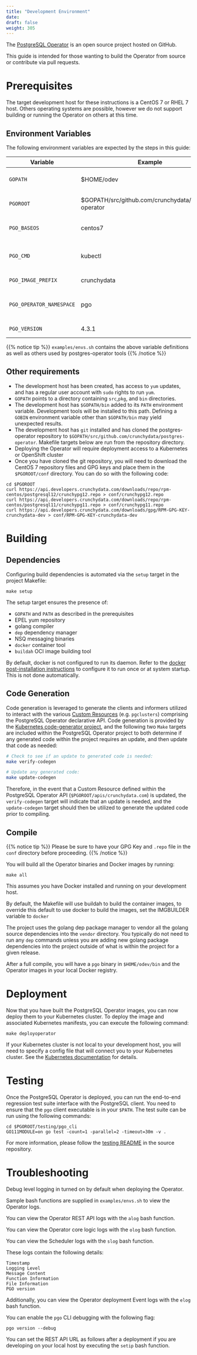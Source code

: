 ```yaml
---
title: "Development Environment"
date:
draft: false
weight: 305
---
```


The [PostgreSQL Operator](https://github.com/crunchydata/postgres-operator) is an open source project hosted on GitHub.

This guide is intended for those wanting to build the Operator from source or contribute via pull requests.


# Prerequisites

The target development host for these instructions is a CentOS 7 or RHEL 7 host. Others operating systems
are possible, however we do not support building or running the Operator on others at this time.

## Environment Variables

The following environment variables are expected by the steps in this guide:

Variable | Example | Description
-------- | ------- | -----------
`GOPATH` | $HOME/odev | Golang project directory
`PGOROOT` | $GOPATH/src/github.com/crunchydata/postgres-operator | Operator repository location
`PGO_BASEOS` | centos7 | Base OS for container images
`PGO_CMD` | kubectl | Cluster management tool executable
`PGO_IMAGE_PREFIX` | crunchydata | Container image prefix
`PGO_OPERATOR_NAMESPACE` | pgo | Kubernetes namespace for the operator
`PGO_VERSION` | 4.3.1 | Operator version

{{% notice tip %}}
`examples/envs.sh` contains the above variable definitions as well as others used by postgres-operator tools
{{% /notice %}}


## Other requirements

* The development host has been created, has access to `yum` updates, and has a regular user account with `sudo` rights to run `yum`.
* `GOPATH` points to a directory containing `src`,`pkg`, and `bin` directories.
* The development host has `$GOPATH/bin` added to its `PATH` environment variable. Development tools will be installed to this path. Defining a `GOBIN` environment variable other than `$GOPATH/bin` may yield unexpected results.
* The development host has `git` installed and has cloned the postgres-operator repository to `$GOPATH/src/github.com/crunchydata/postgres-operator`. Makefile targets below are run from the repository directory.
* Deploying the Operator will require deployment access to a Kubernetes or OpenShift cluster
* Once you have cloned the git repository, you will need to download the CentOS 7 repository files and GPG keys and place them in the `$PGOROOT/conf` directory. You can do so with the following code:

```shell
cd $PGOROOT
curl https://api.developers.crunchydata.com/downloads/repo/rpm-centos/postgresql12/crunchypg12.repo > conf/crunchypg12.repo
curl https://api.developers.crunchydata.com/downloads/repo/rpm-centos/postgresql11/crunchypg11.repo > conf/crunchypg11.repo
curl https://api.developers.crunchydata.com/downloads/gpg/RPM-GPG-KEY-crunchydata-dev > conf/RPM-GPG-KEY-crunchydata-dev
```

# Building

## Dependencies

Configuring build dependencies is automated via the `setup` target in the project Makefile:

    make setup

The setup target ensures the presence of:

* `GOPATH` and `PATH` as described in the prerequisites
* EPEL yum repository
* golang compiler
* `dep` dependency manager
* NSQ messaging binaries
* `docker` container tool
* `buildah` OCI image building tool

By default, docker is not configured to run its daemon. Refer to the [docker post-installation instructions](https://docs.docker.com/install/linux/linux-postinstall/) to configure it to run once or at system startup. This is not done automatically.

## Code Generation

Code generation is leveraged to generate the clients and informers utilized to interact with the
various [Custom Resources](https://kubernetes.io/docs/concepts/extend-kubernetes/api-extension/custom-resources/)
(e.g. `pgclusters`) comprising the PostgreSQL Operator declarative API.  Code generation is provided
by the [Kubernetes code-generator project](https://github.com/kubernetes/code-generator),
and the following two `Make` targets are included within the PostgreSQL Operator project to both
determine if any generated code within the project requires an update, and then update that code
as needed:

```bash
# Check to see if an update to generated code is needed:
make verify-codegen

# Update any generated code:
make update-codegen
```

Therefore, in the event that a Custom Resource defined within the PostgreSQL Operator API
(`$PGOROOT/apis/crunchydata.com`) is updated, the `verify-codegen` target will indicate that
an update is needed, and the `update-codegen` target should then be utilized to generate the
updated code prior to compiling.

## Compile

{{% notice tip %}}
Please be sure to have your GPG Key and `.repo` file in the `conf` directory
before proceeding.
{{% /notice %}}

You will build all the Operator binaries and Docker images by running:

    make all

This assumes you have Docker installed and running on your development host.

By default, the Makefile will use buildah to build the container images, to override this default to use docker to build the images, set the IMGBUILDER variable to `docker`


The project uses the golang dep package manager to vendor all the golang source dependencies into the `vendor` directory.  You typically do not need to run any `dep` commands unless you are adding new golang package dependencies into the project outside of what is within the project for a given release.

After a full compile, you will have a `pgo` binary in `$HOME/odev/bin` and the Operator images in your local Docker registry.

# Deployment

Now that you have built the PostgreSQL Operator images, you can now deploy them
to your Kubernetes cluster. To deploy the image and associated Kubernetes
manifests, you can execute the following command:

```shell
make deployoperator
```

If your Kubernetes cluster is not local to your development host, you will need
to specify a config file that will connect you to your Kubernetes cluster. See
the [Kubernetes documentation](https://kubernetes.io/docs/tasks/access-application-cluster/configure-access-multiple-clusters/)
for details.

# Testing

Once the PostgreSQL Operator is deployed, you can run the end-to-end regression
test suite interface with the PostgreSQL client. You need to ensure
that the `pgo` client executable is in your `$PATH`. The test suite can be run
using the following commands:

```shell
cd $PGOROOT/testing/pgo_cli
GO111MODULE=on go test -count=1 -parallel=2 -timeout=30m -v .
```

For more information, please follow the [testing README](https://github.com/CrunchyData/postgres-operator/blob/master/testing/pgo_cli/README.md)
in the source repository.

# Troubleshooting

Debug level logging in turned on by default when deploying the Operator.

Sample bash functions are supplied in `examples/envs.sh` to view
the Operator logs.

You can view the Operator REST API logs with the `alog` bash function.

You can view the Operator core logic logs with the `olog` bash function.

You can view the Scheduler logs with the `slog` bash function.

These logs contain the following details:

	Timestamp
	Logging Level
	Message Content
	Function Information
	File Information
	PGO version

Additionally, you can view the Operator deployment Event logs with the `elog` bash function.

You can enable the `pgo` CLI debugging with the following flag:

    pgo version --debug

You can set the REST API URL as follows after a deployment if you are
developing on your local host by executing the `setip` bash function.
